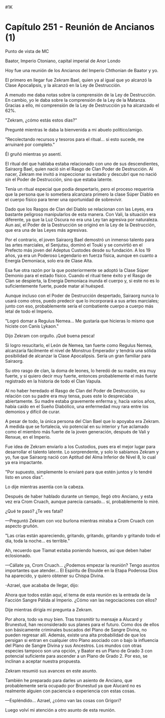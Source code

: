 
#1K 

# Capítulo 251 - Reunión de Ancianos (1)


Punto de vista de MC

Baator, Imperio Ctoniano, capital imperial de Anor Londo

Hoy fue una reunión de los Ancianos del Imperio Chthonian de Baator y yo.

El primero en llegar fue Zekram Bael, quien ya al igual que yo alcanzó la Clase Apocalipsis, y la alcanzó en la Ley de Destrucción.

A menudo me daba notas sobre la comprensión de la Ley de Destrucción. En cambio, yo le daba sobre la comprensión de la Ley de la Matanza. Gracias a ello, mi comprensión de la Ley de Destrucción ya ha alcanzado el 62%.

"Zekram, ¿cómo estás estos días?"

Pregunté mientras le daba la bienvenida a mi abuelo político/amigo.

"Recolectando recursos y tesoros para el ritual... si esto sucede, me arruinaré por completo."

Él gruñó mientras yo asentí.

El ritual del que hablaba estaba relacionado con uno de sus descendientes, Sairaorg Bael, quien nació sin el Rasgo de Clan Poder de Destrucción. Al nacer, Zekram me invitó a inspeccionar su estado y descubrí que no nació sin el Poder de Destrucción, sino que estaba latente.

Tenía un ritual especial que podía despertarlo, pero el proceso requeriría que la persona que lo sometiera alcanzara primero la clase Súper Diablo en el cuerpo físico para tener una oportunidad de sobrevivir.

Dado que los Rasgos de Clan del Diablo se relacionan con las Leyes, era bastante peligroso manipularlos de esta manera. Con Vali, la situación era diferente, ya que la Luz Oscura no era una Ley tan agresiva por naturaleza. Aun así, el Poder de la Destrucción se originó en la Ley de la Destrucción, que era una de las Leyes más agresivas.

Por el contrario, el joven Sairaorg Bael demostró un inmenso talento para las artes marciales, el Senjutsu, dominó el Touki y se convirtió en el Prefecto más joven del Adeptus Custodes desde su fundación. A los 19 años, ya era un Poderoso Legendario en fuerza física, aunque en cuanto a Energía Demoníaca, solo era de Clase Alta.

Esa fue otra razón por la que posteriormente se adoptó la Clase Súper Demonio para el estado físico. Cuando el ritual tiene éxito y el Rasgo de Clan se despierta, la Energía Demoníaca inunda el cuerpo y, si este no es lo suficientemente fuerte, puede matar al huésped.

Aunque incluso con el Poder de Destrucción despertado, Sairaorg nunca lo usará como otros, puedo predecir que lo incorporará a sus artes marciales; junto con eso, probablemente sería el combatiente cuerpo a cuerpo más letal de todo el Imperio.

"Logró domar a Regulus Nemea... Me gustaría que hicieras lo mismo que hiciste con Canis Lykaon."

Dijo Zekram con orgullo. ¡Qué buena pesca!

Si logro resucitarlo, el León de Nemea, tan fuerte como Regulus Nemea, alcanzaría fácilmente el nivel de Monstruo Emperador y tendría una sólida posibilidad de alcanzar la Clase Apocalipsis. Sería un gran familiar para Sairaorg.

Su otro rasgo de clan, la doma de leones, lo heredó de su madre, era muy fuerte, y si quiero decir muy fuerte, entonces probablemente el más fuerte registrado en la historia de todo el Clan Vapula.

Al no haber heredado el Rasgo de Clan del Poder de Destrucción, su relación con su padre era muy tensa, pues este lo despreciaba abiertamente. Su madre estaba gravemente enferma y, hacía varios años, había caído en el Sueño Diabólico, una enfermedad muy rara entre los demonios y difícil de curar.

A pesar de todo, la única persona del Clan Bael que lo apoyaba era Zekram. A medida que se fortalecía, vio potencial en su interior y fue aclamado como el miembro más fuerte de la joven generación, después de Vali y Renxue, en el Imperio.

Fue idea de Zekram enviarlo a los Custodios, pues era el mejor lugar para desarrollar el talento latente. Lo sorprendente, y solo lo sabíamos Zekram y yo, fue que Sairaorg nació con Aptitud del Alma Inferior de Nivel 8, lo cual ya era impactante.

"Por supuesto, simplemente lo enviaré para que estén juntos y lo tendré listo en unos días".

Lo dije mientras asentía con la cabeza.

Después de haber hablado durante un tiempo, llegó otro Anciano, y esta vez era Crom Cruach, aunque parecía cansado... sí, probablemente lo miré.

¿Qué te pasó? ¿Te ves fatal?

—Preguntó Zekram con voz burlona mientras miraba a Crom Cruach con aspecto gruñón.

"Las crías están apareciendo, gritando, gritando, gritando y gritando todo el día, toda la noche... es terrible."

Ah, recuerdo que Tiamat estaba poniendo huevos, así que deben haber eclosionado.

—Cállate ya, Crom Cruach... ¿Podemos empezar la reunión? Tengo asuntos importantes que atender... El Espíritu de Etoulde en la Etapa Poderosa Dios ha aparecido, y quiero obtener su Chispa Divina.

-Azrael, que acababa de llegar, dijo:

Ahora que todos están aquí, el tema de esta reunión es la entrada de la Facción Sangre Pálida al Imperio. ¿Cómo van las negociaciones con ellos?

Dije mientras dirigía mi pregunta a Zekram.

Por ahora, todo va muy bien. Tras transmitir tu mensaje a Alucard y Brunestud, han reconsiderado sus planes para el futuro. Como dos de ellos son básicamente criminales buscados del Plano de Sangre Divina, no pueden regresar allí. Además, existe una alta probabilidad de que los persigan si entran en cualquier otro Plano asociado con o bajo la influencia del Plano de Sangre Divina y sus Ancestros. Los mundos con otras especies tampoco son una opción, y Baator es un Plano de Grado 3 con potencial suficiente para ascender a un Plano de Grado 2. Por eso, se inclinan a aceptar nuestra propuesta.

Zekram resumió sus avances en este asunto.

También he preparado para darles un asiento de Anciano, que probablemente sería ocupado por Brunestud ya que Alucard no es realmente alguien con paciencia o experiencia con estas cosas.

—Espléndido... Azrael, ¿cómo van las cosas con Grigori?

Luego volví mi atención a otro asunto de esta reunión.